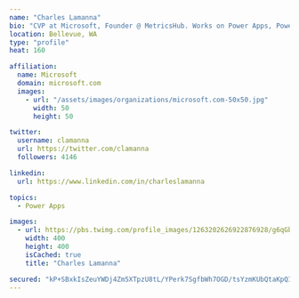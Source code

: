 ```yaml
---
name: "Charles Lamanna"
bio: "CVP at Microsoft, Founder @ MetricsHub. Works on Power Apps, Power Automate, Power Virtual Agent, Common Data Service and Dynamics 365."
location: Bellevue, WA
type: "profile"
heat: 160

affiliation:
  name: Microsoft
  domain: microsoft.com
  images:
    - url: "/assets/images/organizations/microsoft.com-50x50.jpg"
      width: 50
      height: 50

twitter:
  username: clamanna
  url: https://twitter.com/clamanna
  followers: 4146

linkedin:
  url: https://www.linkedin.com/in/charleslamanna

topics:
  - Power Apps

images:
  - url: https://pbs.twimg.com/profile_images/1263202626922876928/g6qGbHZ-_400x400.jpg
    width: 400
    height: 400
    isCached: true
    title: "Charles Lamanna"

secured: "kP+SBxkIsZeuYWDj4Zm5XTpzU8tL/YPerk7SgfbWh7OGD/tsYzmKUbQtaKpQIvsCQF+uhBt6xseap/CodPGG4qVTvGWxNej4FTTmGZDQo2Y/S47CbyIDXZ2EOWNhU/2DnhsCcZUQsSOrBUskTvQWjb7aq0bEION++L7hIddyDWCieJ5+U1Tiy9wfXtVGmHDISCkU0IapnERDzz8SlYK+rCFq1S1EZonc2cC8tN8d+KHo7WO7GORshliljOWrFDnCoC38x5SIDe7jU3Yad026PJ0zdt2fC4Ats1LFlvGVwxbn5VtF7vneovEwjoEwfOjCpR5bsoLtCTNgxw/qRmaSyFuptbxzJ3blO9Dyuk2zjjDrVhKno1TZk3MT20838AxIJ+sslWLAFy9BO6HW4BTTnPfcBDOqRZhR+PAtS5rDTAY=;gI7fB05t2kmezW3cjhMc9Q=="
---
```


